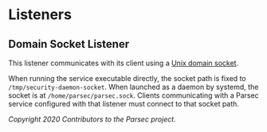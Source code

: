 # Listeners

## Domain Socket Listener

This listener communicates with its client using a [Unix domain
socket](https://en.wikipedia.org/wiki/Unix_domain_socket).

When running the service executable directly, the socket path is fixed to
`/tmp/security-daemon-socket`. When launched as a daemon by systemd, the socket is at
`/home/parsec/parsec.sock`. Clients communicating with a Parsec service configured with that
listener must connect to that socket path.

*Copyright 2020 Contributors to the Parsec project.*
